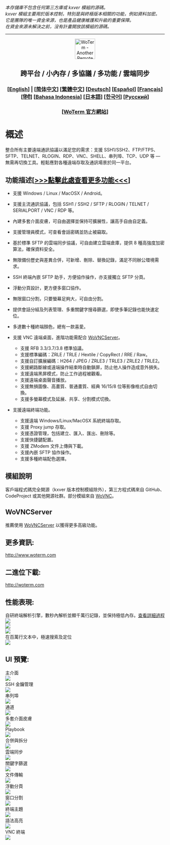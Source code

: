 *本存儲庫不包含任何第三方庫或 kxver 模組的源碼。  
kxver 模組主要用於版本控制，特別是與終極版本相關的功能，例如資料加密。  
它是團隊的唯一資金來源，也是產品健康維護和升級的重要保障。  
在資金來源未解決之前，沒有計畫開放該模組的源碼。*  
***
<p align="center">
  <img src="woterm.png" width="64" alt="WoTerm - Another Remote Access Assistant">
  <h2 style="text-align: center;">跨平台 / 小內存 / 多協議 / 多功能 / 雲端同步</h2>
<h3 style="text-align: center;">
  [<a href="../README.md">English</a>] | 
  [<a href="README-zh_CN.md">简体中文</a>]
  [<a href="README-zh_TW.md">繁體中文</a>]
  [<a href="README-de.md">Deutsch</a>]
  [<a href="README-es.md">Español</a>]
  [<a href="README-fr.md">Français</a>]
  [<a href="README-hi.md">हिंदी</a>]
  [<a href="README-id.md">Bahasa Indonesia</a>]
  [<a href="README-ja.md">日本語</a>]
  [<a href="README-ko.md">한국어</a>]
  [<a href="README-ru.md">Русский</a>]
</h3>
  <h3 style="text-align: center;">[<a href="https://woterm.com">WoTerm 官方網站</a>]</a></h3>
</p>

# 概述
整合所有主要遠端通訊協議以滿足您的需求：支援 SSH1/SSH2、FTP/FTPS、SFTP、TELNET、RLOGIN、RDP、VNC、SHELL、串列埠、TCP、UDP 等 — 無需再切換工具。輕鬆應對各種遠端存取及通訊場景於同一平台。

## 功能描述[<a href="https://cn.woterm.com/versions/">&gt;&gt;&gt;點擊此處查看更多功能&lt;&lt;&lt;</a>]
- 支援 Windows / Linux / MacOSX / Android。  
- 支援主流通訊協議，包括 SSH1 / SSH2 / SFTP / RLOGIN / TELNET / SERIALPORT / VNC / RDP 等。  
- 內建多套介面皮膚，可自由選擇並保持可擴展性，讓高手自由自定義。  
- 支援管理員模式，可查看會話密碼並防止被竊取。  
- 基於標準 SFTP 的雲端同步協議，可自由建立雲端倉庫，提供 8 種高強度加密算法，確保資料安全。  
- 無限備份歷史與差異合併，可新增、刪除、替換記錄，滿足不同辦公環境需求。  
- SSH 終端內嵌 SFTP 助手，方便協作操作，亦支援獨立 SFTP 分頁。  
- 浮動分頁設計，更方便多窗口協作。  
- 無限窗口分割，只要螢幕足夠大，可自由分割。  
- 提供會話分組及列表管理、多重關鍵字搜尋篩選，即使多筆記錄也能快速定位。  
- 多達數十種終端顏色，總有一款喜愛。

- 支援 VNC 遠端桌面，進階功能需配合 [WoVNCServer](http://wovnc.com)。  
  - 支援 RFB 3.3/3.7/3.8 標準協議。  
  - 支援標準編碼：ZRLE / TRLE / Hextile / CopyRect / RRE / Raw。  
  - 支援自訂擴展編碼：H264 / JPEG / ZRLE3 / TRLE3 / ZRLE2 / TRLE2。  
  - 支援網路斷線或遠端操作結束時自動鎖屏，防止他人操作造成意外損失。  
  - 支援遠端黑屏模式，防止工作過程被觀看。  
  - 支援遠端桌面聲音播放。  
  - 支援無損圖像、高畫質、普通畫質、經典 16/15/8 位等影像格式自由切換。  
  - 支援多螢幕模式及延展、共享、分割模式切換。  

- 支援遠端終端功能。  
  - 支援遠端 Windows/Linux/MacOSX 系統終端存取。  
  - 支援 Proxy jump 存取。  
  - 支援憑證管理，包括建立、匯入、匯出、刪除等。  
  - 支援快捷鍵配置。  
  - 支援 ZModem 文件上傳與下載。  
  - 支援內嵌 SFTP 協作操作。  
  - 支援多種終端配色選擇。  

## 模組說明
客戶端程式碼完全開源（kxver 版本控制模組除外），第三方程式碼來自 GitHub、CodeProject 或其他開源社群。部分模組來自 [WoVNC](http://wovnc.com)。  

## WoVNCServer
推薦使用 [WoVNCServer](http://wovnc.com) 以獲得更多高級功能。  

## 更多資訊:
<a href="http://www.woterm.com">http://www.woterm.com</a>  

## 二進位下載:
<a href="http://woterm.com">http://woterm.com</a>  

## 性能表現:
<div>自研終端解析引擎，數秒內解析並顯千萬行記錄，並保持極低內存。<a href="Performance-zh_TW.md">查看詳細過程<a>
<br><img src="timeseq1.png"/>
<br><img src="urandom_test_speed.png"/>
<br><img src="urandom_test_memory.png"/>
</div>
<div>在百萬行文本中，極速搜索及定位<br><img src="search.gif"/></div>

## UI 預覽:
<div>主介面<br><img src="main.gif"/></div>
<div>SSH 金鑰管理<br><img src="keymgr2.gif"></div>
<div>串列埠<br><img src="serialport.gif"></div>
<div>通道<br><img src="tunnel.png"></div>
<div>多套介面皮膚<br><img src="skins.png"></div>
<div>Playbook<br><img src="playbook.gif"></div>
<div>合併與拆分<br><img src="merge.gif"></div>
<div>雲端同步<br><img src="sync.gif"></div>
<div>關鍵字篩選<br><img src="filter.gif"></div>
<div>文件傳輸<br><img src="sftp.gif"></div>
<div>浮動分頁<br><img src="float.gif"></div>
<div>窗口分割<br><img src="split.gif"></div>
<div>終端主題<br><img src="patten.gif"></div>
<div>語法高亮<br><img src="highlight.gif"/></div>
<div>VNC 終端<br><img src="vnc.gif"/></div>
